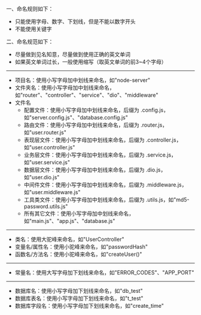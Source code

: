 一、命名规则如下：
* 只能使用字母、数字、下划线，但是不能以数字开头
* 不能使用关键字

二、命名规范如下：
* 尽量做到见名知意，尽量做到使用正确的英文单词
* 如果英文单词过长，一般使用缩写（取英文单词的前3~4个字母）
-------------------------------------------------------
* 项目名：使用小写字母加中划线来命名，如"node-server"
* 文件夹名：使用小写字母加中划线来命名，如"router"、"controller"、"service"、"dio"、"middleware"
* 文件名
  * 配置文件：使用小写字母加中划线来命名，后缀为 .config.js，如"server.config.js"、"database.config.js"
  * 路由文件：使用小写字母加中划线来命名，后缀为 .router.js，如"user.router.js"
  * 表现层文件：使用小写字母加中划线来命名，后缀为 .controller.js，如"user.controller.js"
  * 业务层文件：使用小写字母加中划线来命名，后缀为 .service.js，如"user.service.js"
  * 数据层文件：使用小写字母加中划线来命名，后缀为 .dio.js，如"user.dio.js"
  * 中间件文件：使用小写字母加中划线来命名，后缀为 .middleware.js，如"user.middleware.js"
  * 工具类文件：使用小写字母加中划线来命名，后缀为 .utils.js，如"md5-password.utils.js"
  * 所有其它文件：使用小写字母加中划线来命名，如"main.js"、"app.js"、"database.js"
-------------------------------------------------------
* 类名：使用大驼峰来命名，如"UserController"
* 变量名/属性名：使用小驼峰来命名，如"passwordHash"
* 函数名/方法名：使用小驼峰来命名，如"createUser()"
-------------------------------------------------------
* 常量名：使用大写字母加下划线来命名，如"ERROR_CODES"、"APP_PORT"
-------------------------------------------------------
* 数据库名：使用小写字母加下划线来命名，如"db_test"
* 数据库表名：使用小写字母加下划线来命名，如"t_test"
* 数据库字段名：使用小写字母加下划线来命名，如"create_time"
